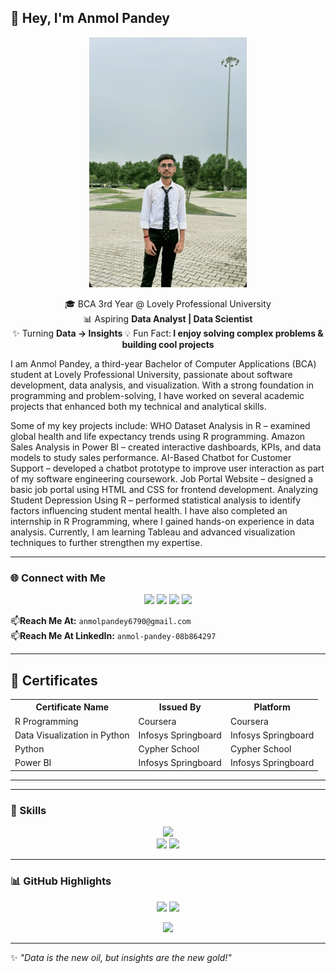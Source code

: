 ## 👋 Hey, I'm Anmol Pandey  

<p align="center">
  <img src="WhatsApp Image 2025-08-20 at 00.20.06_26dfa741.jpg" alt="Anmol Pandey" height="400"/>
</p>

<p align="center">
🎓 BCA 3rd Year @ Lovely Professional University <br>
📊 Aspiring <b>Data Analyst | Data Scientist</b> <br>
✨ Turning <b>Data → Insights </b> </b>
💡 Fun Fact:<b> I enjoy solving complex problems & building cool projects </b> </b>
                                
I am Anmol Pandey, a third-year Bachelor of Computer Applications (BCA) student at Lovely Professional University, passionate about software development, data analysis, and visualization. With a strong foundation in programming and problem-solving, I have worked on several academic projects that enhanced both my technical and analytical skills.

Some of my key projects include:
WHO Dataset Analysis in R – examined global health and life expectancy trends using R programming.
Amazon Sales Analysis in Power BI – created interactive dashboards, KPIs, and data models to study sales performance. 
AI-Based Chatbot for Customer Support – developed a chatbot prototype to improve user interaction as part of my software engineering coursework.
Job Portal Website – designed a basic job portal using HTML and CSS for frontend development.
Analyzing Student Depression Using R – performed statistical analysis to identify factors influencing student mental health.
I have also completed an internship in R Programming, where I gained hands-on experience in data analysis. Currently, I am learning Tableau and advanced visualization techniques to further strengthen my expertise.
</p>

---

### 🌐 Connect with Me  
<p align="center">
  <a href="https://www.linkedin.com/in/anmol-pandey-08b864297" target="_blank"><img src="https://img.shields.io/badge/LinkedIn-0077B5?style=flat&logo=linkedin&logoColor=white"/></a>
  <a href="https://www.kaggle.com/anmolpandey01" target="_blank"><img src="https://img.shields.io/badge/Kaggle-20BEFF?style=flat&logo=kaggle&logoColor=white"/></a>
  <a href="https://www.instagram.com/anmol_pandey_6790" target="_blank"><img src="https://img.shields.io/badge/Instagram-E4405F?style=flat&logo=instagram&logoColor=white"/></a>
  <a href="https://www.facebook.com/profile.php?id=100015731958127" target="_blank"><img src="https://img.shields.io/badge/Facebook-1877F2?style=flat&logo=facebook&logoColor=white"/></a>
</p>

📫**Reach Me At:** `anmolpandey6790@gmail.com`  
📫**Reach Me At LinkedIn:** `anmol-pandey-08b864297`

---
<h2>📜 Certificates</h2>

<table>
  <tr>
    <th>Certificate Name</th>
    <th>Issued By</th>
    <th>Platform</th>
  </tr>
  <tr>
    <td>R Programming</td>
    <td>Coursera</td>
    <td>Coursera</td>
  </tr>
  <tr>
    <td>Data Visualization in Python</td>
    <td>Infosys Springboard</td>
    <td>Infosys Springboard</td>
  </tr>
  <tr>
    <td>Python</td>
    <td>Cypher School</td>
    <td>Cypher School</td>
  </tr>
  <tr>
    <td>Power BI</td>
    <td>Infosys Springboard</td>
    <td>Infosys Springboard</td>
  </tr>
</table>


---
---

### 🚀 Skills  
<p align="center">
  <img src="https://skillicons.dev/icons?i=c,cpp,python,r,mysql,html,css,js" /><br>
  <img src="https://img.shields.io/badge/Tableau-E97627?style=for-the-badge&logo=tableau&logoColor=white"/>
  <img src="https://img.shields.io/badge/Power%20BI-F2C811?style=for-the-badge&logo=powerbi&logoColor=black"/>
</p>

---

### 📊 GitHub Highlights  
<p align="center">
  <img src="https://github-readme-stats.vercel.app/api?username=Anmol6790&show_icons=true&theme=radical" height="165"/>
  <img src="https://github-readme-stats.vercel.app/api/top-langs/?username=Anmol6790&layout=compact&theme=radical" height="165"/>
</p>

<p align="center">
  <img src="https://github-readme-streak-stats.herokuapp.com/?user=Anmol6790&theme=radical&hide_border=true"/>
</p>

---

✨ *"Data is the new oil, but insights are the new gold!"*
